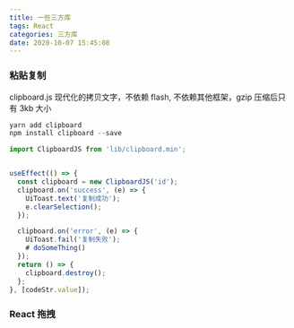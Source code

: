 ```yaml
---
title: 一些三方库
tags: React
categories: 三方库
date: 2020-10-07 15:45:08
---
```



### 粘贴复制  

clipboard.js  现代化的拷贝文字，不依赖 flash, 不依赖其他框架，gzip 压缩后只有 3kb 大小  

```javascript
yarn add clipboard 
npm install clipboard --save
```

```javascript
import ClipboardJS from 'lib/clipboard.min';


useEffect(() => {
  const clipboard = new ClipboardJS('id');
  clipboard.on('success', (e) => {
    UiToast.text('复制成功');
    e.clearSelection();
  });

  clipboard.on('error', (e) => {
    UiToast.fail('复制失败');
    # doSomeThing()
  });
  return () => {
    clipboard.destroy();
  };
}, [codeStr.value]);
```


### React 拖拽
